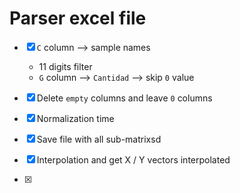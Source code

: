 # Parser excel file

- [x] `C` column --> sample names
  - 11 digits filter
  - `G` column --> `Cantidad` --> skip `0` value

- [x] Delete `empty` columns and leave `0` columns
- [x] Normalization time
- [x] Save file with all sub-matrixsd
- [x] Interpolation and get X / Y vectors interpolated
- [x]   